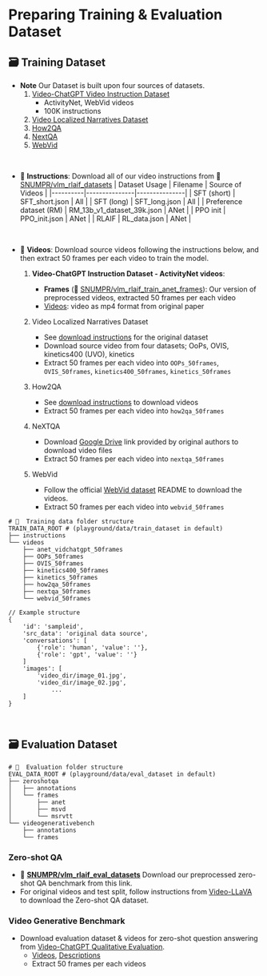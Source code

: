 # Preparing Training & Evaluation Dataset
## 🗃️ Training Dataset
- **Note** Our Dataset is built upon four sources of datasets.
    1. [Video-ChatGPT Video Instruction Dataset](https://github.com/mbzuai-oryx/Video-ChatGPT/blob/main/docs/train_video_chatgpt.md)
        - ActivityNet, WebVid videos
        - 100K instructions
    2. [Video Localized Narratives Dataset](https://github.com/google/video-localized-narratives/blob/main/data_preparation.md)
    3. [How2QA](https://github.com/ych133/How2R-and-How2QA)
    4. [NextQA](https://doc-doc.github.io/docs/nextqa.html)
    5. [WebVid](https://github.com/m-bain/webvid)

&nbsp;
- 📜 **Instructions**: Download all of our video instructions from 🤗 [SNUMPR/vlm_rlaif_datasets](https://huggingface.co/SNUMPR/vlm_rlaif_datasets)
    | Dataset Usage | Filename | Source of Videos |
    |----------|---------------|---------------|
    | SFT (short) | SFT_short.json | All |
    | SFT (long) | SFT_long.json | All |
    | Preference dataset (RM) | RM_13b_v1_dataset_39k.json | ANet |
    | PPO init | PPO_init.json | ANet |
    | RLAIF | RL_data.json | ANet |

&nbsp;

- 🎥 **Videos**: Download source videos following the instructions below, and then extract 50 frames per each video to train the model. 

    1. **Video-ChatGPT Instruction Dataset - ActivityNet videos**:
        - **Frames** (🤗  [SNUMPR/vlm_rlaif_train_anet_frames](https://huggingface.co/datasets/SNUMPR/vlm_rlaif_train_anet_frames)): Our version of preprocessed videos, extracted 50 frames per each video 
        - [Videos](https://mbzuaiac-my.sharepoint.com/:u:/g/personal/hanoona_bangalath_mbzuai_ac_ae/EatOpE7j68tLm2XAd0u6b8ABGGdVAwLMN6rqlDGM_DwhVA?e=90WIuW): video as mp4 format from original paper
    2. Video Localized Narratives Dataset
        - See [download instructions](https://github.com/google/video-localized-narratives/blob/main/data_preparation.md) for the original dataset
        - Download source video from four datasets; OoPs, OVIS, kinetics400 (UVO), kinetics
        - Extract 50 frames per each video into `OOPs_50frames`, `OVIS_50frames`, `kinetics400_50frames`, `kinetics_50frames`
    3. How2QA
        - See [download instructions](https://github.com/ych133/How2R-and-How2QA) to download videos
        - Extract 50 frames per each video into `how2qa_50frames`
    4. NeXTQA
        - Download [Google Drive](https://drive.google.com/file/d/1jTcRCrVHS66ckOUfWRb-rXdzJ52XAWQH/view) link provided by original authors to download video files
        - Extract 50 frames per each video into `nextqa_50frames`

    5. WebVid
        - Follow the official [WebVid dataset](https://github.com/m-bain/webvid) README to download the videos.
        - Extract 50 frames per each video into `webvid_50frames`


```Shell
# 📁  Training data folder structure
TRAIN_DATA_ROOT # (playground/data/train_dataset in default)
├── instructions
└── videos
    ├── anet_vidchatgpt_50frames
    ├── OOPs_50frames
    ├── OVIS_50frames
    ├── kinetics400_50frames
    ├── kinetics_50frames
    ├── how2qa_50frames
    ├── nextqa_50frames
    └── webvid_50frames
```

```plain text
// Example structure
{
    'id': 'sampleid',
    'src_data': 'original data source',
    'conversations': [
        {'role': 'human', 'value': ''},
        {'role': 'gpt', 'value': ''}
    ]
    'images': [
        'video_dir/image_01.jpg',
        'video_dir/image_02.jpg',
            ...
    ]
}

```
&nbsp;
&nbsp;

## 🗃️ Evaluation Dataset


```Shell
# 📁  Evaluation folder structure
EVAL_DATA_ROOT # (playground/data/eval_dataset in default)
├── zeroshotqa
│   ├── annotations
│   └── frames
│       ├── anet
│       ├── msvd
│       └── msrvtt
└── videogenerativebench
    ├── annotations
    └── frames
```
### Zero-shot QA

- 🤗 [**SNUMPR/vlm_rlaif_eval_datasets**](https://huggingface.co/datasets/SNUMPR/vlm_rlaif_eval_datasets/tree/main/zeroshotqa) Download our preprocessed zero-shot QA benchmark from this link.
- For original videos and test split, follow instructions from [Video-LLaVA](https://github.com/PKU-YuanGroup/Video-LLaVA/blob/main/TRAIN_AND_VALIDATE.md) to download the Zero-shot QA dataset.


### Video Generative Benchmark
- Download evaluation dataset & videos for zero-shot question answering from [Video-ChatGPT Qualitative Evaluation](https://github.com/mbzuai-oryx/Video-ChatGPT/blob/main/quantitative_evaluation/README.md).
    - [Videos](https://mbzuaiac-my.sharepoint.com/:u:/g/personal/hanoona_bangalath_mbzuai_ac_ae/EatOpE7j68tLm2XAd0u6b8ABGGdVAwLMN6rqlDGM_DwhVA?e=90WIuW),  [Descriptions](https://mbzuaiac-my.sharepoint.com/:u:/g/personal/hanoona_bangalath_mbzuai_ac_ae/EYqblLdszspJkayPvVIm5s0BCvl0m6q6B-ipmrNg-pqn6A?e=QFzc1U) 
    - Extract 50 frames per each videos
